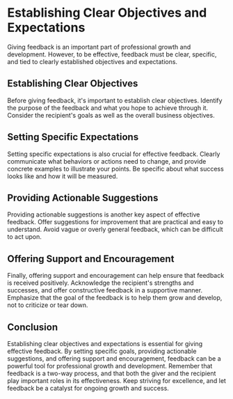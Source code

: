 # Establishing Clear Objectives and Expectations

Giving feedback is an important part of professional growth and development. However, to be effective, feedback must be clear, specific, and tied to clearly established objectives and expectations.

Establishing Clear Objectives
-----------------------------

Before giving feedback, it's important to establish clear objectives. Identify the purpose of the feedback and what you hope to achieve through it. Consider the recipient's goals as well as the overall business objectives.

Setting Specific Expectations
-----------------------------

Setting specific expectations is also crucial for effective feedback. Clearly communicate what behaviors or actions need to change, and provide concrete examples to illustrate your points. Be specific about what success looks like and how it will be measured.

Providing Actionable Suggestions
--------------------------------

Providing actionable suggestions is another key aspect of effective feedback. Offer suggestions for improvement that are practical and easy to understand. Avoid vague or overly general feedback, which can be difficult to act upon.

Offering Support and Encouragement
----------------------------------

Finally, offering support and encouragement can help ensure that feedback is received positively. Acknowledge the recipient's strengths and successes, and offer constructive feedback in a supportive manner. Emphasize that the goal of the feedback is to help them grow and develop, not to criticize or tear down.

Conclusion
----------

Establishing clear objectives and expectations is essential for giving effective feedback. By setting specific goals, providing actionable suggestions, and offering support and encouragement, feedback can be a powerful tool for professional growth and development. Remember that feedback is a two-way process, and that both the giver and the recipient play important roles in its effectiveness. Keep striving for excellence, and let feedback be a catalyst for ongoing growth and success.
